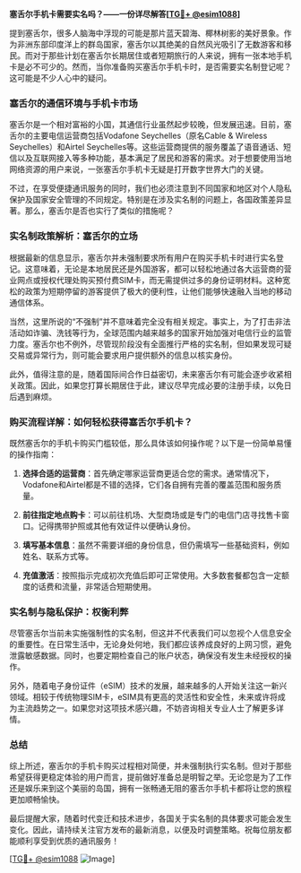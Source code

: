 **塞舌尔手机卡需要实名吗？——一份详尽解答[[TG💪+ @esim1088](https://t.me/s/esim1088)]**

提到塞舌尔，很多人脑海中浮现的可能是那片蓝天碧海、椰林树影的美好景象。作为非洲东部印度洋上的群岛国家，塞舌尔以其绝美的自然风光吸引了无数游客和移民。而对于那些计划在塞舌尔长期居住或者短期旅行的人来说，拥有一张本地手机卡是必不可少的。然而，当你准备购买塞舌尔手机卡时，是否需要实名制登记呢？这可能是不少人心中的疑问。

### 塞舌尔的通信环境与手机卡市场

塞舌尔是一个相对富裕的小国，其通信行业虽然起步较晚，但发展迅速。目前，塞舌尔的主要电信运营商包括Vodafone Seychelles（原名Cable & Wireless Seychelles）和Airtel Seychelles等。这些运营商提供的服务覆盖了语音通话、短信以及互联网接入等多种功能，基本满足了居民和游客的需求。对于想要使用当地网络资源的用户来说，一张塞舌尔手机卡无疑是打开数字世界大门的关键。

不过，在享受便捷通讯服务的同时，我们也必须注意到不同国家和地区对个人隐私保护及国家安全管理的不同规定。特别是在涉及实名制的问题上，各国政策差异显著。那么，塞舌尔是否也实行了类似的措施呢？

### 实名制政策解析：塞舌尔的立场

根据最新的信息显示，塞舌尔并未强制要求所有用户在购买手机卡时进行实名登记。这意味着，无论是本地居民还是外国游客，都可以轻松地通过各大运营商的营业网点或授权代理处购买预付费SIM卡，而无需提供过多的身份证明材料。这种宽松的政策为短期停留的游客提供了极大的便利性，让他们能够快速融入当地的移动通信体系。

当然，这里所说的“不强制”并不意味着完全没有相关规定。事实上，为了打击非法活动如诈骗、洗钱等行为，全球范围内越来越多的国家开始加强对电信行业的监管力度。塞舌尔也不例外，尽管现阶段没有全面推行严格的实名制，但如果发现可疑交易或异常行为，则可能会要求用户提供额外的信息以核实身份。

此外，值得注意的是，随着国际间合作日益密切，未来塞舌尔有可能会逐步收紧相关政策。因此，如果您打算长期居住于此，建议尽早完成必要的注册手续，以免日后遇到麻烦。

### 购买流程详解：如何轻松获得塞舌尔手机卡？

既然塞舌尔的手机卡购买门槛较低，那么具体该如何操作呢？以下是一份简单易懂的操作指南：

1. **选择合适的运营商**：首先确定哪家运营商更适合您的需求。通常情况下，Vodafone和Airtel都是不错的选择，它们各自拥有完善的覆盖范围和服务质量。
   
2. **前往指定地点购卡**：可以前往机场、大型商场或是专门的电信门店寻找售卡窗口。记得携带护照或其他有效证件以便确认身份。

3. **填写基本信息**：虽然不需要详细的身份信息，但仍需填写一些基础资料，例如姓名、联系方式等。

4. **充值激活**：按照指示完成初次充值后即可正常使用。大多数套餐都包含一定额度的话费和流量，非常适合短期使用。

### 实名制与隐私保护：权衡利弊

尽管塞舌尔当前未实施强制性的实名制，但这并不代表我们可以忽视个人信息安全的重要性。在日常生活中，无论身处何地，我们都应该养成良好的上网习惯，避免泄露敏感数据。同时，也要定期检查自己的账户状态，确保没有发生未经授权的操作。

另外，随着电子身份证件（eSIM）技术的发展，越来越多的人开始关注这一新兴领域。相较于传统物理SIM卡，eSIM具有更高的灵活性和安全性，未来或许将成为主流趋势之一。如果您对这项技术感兴趣，不妨咨询相关专业人士了解更多详情。

### 总结

综上所述，塞舌尔的手机卡购买过程相对简便，并未强制执行实名制。但对于那些希望获得更稳定体验的用户而言，提前做好准备总是明智之举。无论您是为了工作还是娱乐来到这个美丽的岛国，拥有一张畅通无阻的塞舌尔手机卡都将让您的旅程更加顺畅愉快。

最后提醒大家，随着时代变迁和技术进步，各国关于实名制的具体要求可能会发生变化。因此，请持续关注官方发布的最新消息，以便及时调整策略。祝每位朋友都能顺利享受到优质的通讯服务！

[[TG💪+ @esim1088](https://t.me/s/esim1088) ![Image](https://i.postimg.cc/4NQfJmqS/Snipaste-2025-05-13-00-14-12.png)]